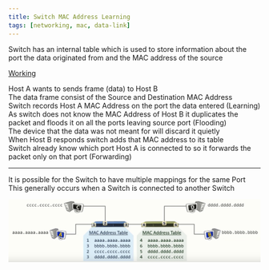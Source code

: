 ```yaml
---
title: Switch MAC Address Learning
tags: [networking, mac, data-link]
---
```


Switch has an internal table which is used to store information about the port the data originated from and the MAC address of the source

<u>Working</u>
  
Host A wants to sends frame (data) to Host B  
The data frame consist of the Source and Destination MAC Address  
Switch records Host A MAC Address on the port the data entered (Learning)  
As switch does not know the MAC Address of Host B it duplicates the packet and floods it on all the ports leaving source port (Flooding)  
The device that the data was not meant for will discard it quietly  
When Host B responds switch adds that MAC address to its table  
Switch already know which port Host A is connected to so it forwards the packet only on that port (Forwarding)

---

It is possible for the Switch to have multiple mappings for the same Port  
This generally occurs when a Switch is connected to another Switch

![Switch MAC Address Mapping](../../images/switch-mac-mapping.png)